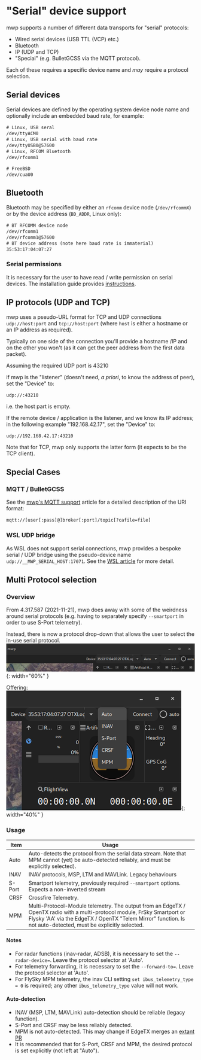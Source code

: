 # "Serial" device support

mwp supports a number of different data transports for "serial" protocols:

* Wired serial devices (USB TTL (VCP) etc.)
* Bluetooth
* IP (UDP and TCP)
* "Special" (e.g. BulletGCSS via the MQTT protocol).

Each of these requires a specific device name and _may_ require a protocol selection.

## Serial devices

Serial devices are defined by the operating system device node name and optionally include an embedded baud rate, for example:

```
# Linux, USB seral
/dev/ttyACM0
# Linux, USB serial with baud rate
/dev/ttyUSB0@57600
# Linux, RFCOM Bluetooth
/dev/rfcomm1
```
```
# FreeBSD
/dev/cuaU0
```
## Bluetooth

Bluetooth may be specified by either an `rfcomm` device node (`/dev/rfcommX`) or by the device address (`BD_ADDR`, Linux only):

```
# BT RFCOMM device node
/dev/rfcomm1
/dev/rfcomm1@57600
# BT device address (note here baud rate is immaterial)
35:53:17:04:07:27
```

### Serial permissions

It is necessary for the user to have read / write permission on serial devices. The installation guide provides [instructions](Building-with-meson-and-ninja.md#accessing-the-serial-port).

## IP protocols (UDP and TCP)

mwp uses a pseudo-URL format for TCP and UDP connections `udp://host:port` and `tcp://host:port` (where `host` is either a hostname or an IP address as required).

Typically on one side of the connection you'll provide a hostname /IP and on the other you won't (as it can get the peer address from the first data packet).

Assuming the required UDP port is 43210

if mwp is the "listener" (doesn't need, *a priori*, to know the address of peer), set the "Device" to:
```
udp://:43210
```
i.e. the host part is empty.

If the remote device / application is the listener, and we know its IP address; in the following example "192.168.42.17", set the "Device" to:
```
udp://192.168.42.17:43210
```

Note that for TCP, mwp only supports the latter form (it expects to be the TCP client).

## Special Cases

### MQTT / BulletGCSS

See the [mwp's MQTT support](mqtt---bulletgcss-telemetry) article for a detailed description of the URI format:
```
mqtt://[user[:pass]@]broker[:port]/topic[?cafile=file]
```

### WSL UDP bridge

As WSL does not support serial connections, mwp provides a bespoke serial / UDP bridge using the pseudo-device name `udp://__MWP_SERIAL_HOST:17071`. See the [WSL article](mwp-in-Windows-11---WSL-G) for more detail.

## Multi Protocol selection

### Overview

From 4.317.587 (2021-11-21), mwp does away with some of the weirdness around serial protocols (e.g. having to separately specify `--smartport` in order to use S-Port telemetry).

Instead, there is now a protocol drop-down that allows the user to select the in-use serial protocol.
![dropdown0](images/proto_dropdown-1.png){: width="60%" }

Offering:
![dropdown1](images/proto_dropdown-0.png){: width="40%" }

### Usage

| Item | Usage |
| ---- | ----- |
| Auto | Auto-detects the protocol from the serial data stream. Note that MPM cannot (yet) be auto-detected reliably, and must be explicitly selected).|
| INAV | INAV protocols, MSP, LTM and MAVLink. Legacy behaviours |
| S-Port | Smartport telemetry, previously required `--smartport` options. Expects a non-inverted stream |
| CRSF | Crossfire Telemetry. |
| MPM | Multi-Protocol-Module telemetry. The output from an EdgeTX / OpenTX radio with a multi-protocol module, FrSky Smartport or Flysky 'AA' via the EdgeTX / OpenTX "Telem Mirror" function. Is not auto-detected, must be explicitly selected. |

#### Notes

* For radar functions (inav-radar, ADSB), it is necessary to set the `--radar-device=`. Leave the protocol selector at 'Auto'.
* For telemetry forwarding, it is necessary to set the `--forward-to=`. Leave the protocol selector at 'Auto'.
* For FlySky MPM telemetry, the inav CLI setting `set ibus_telemetry_type = 0` is required; any other `ibus_telemetry_type` value will not work.

#### Auto-detection

* INAV (MSP, LTM, MAVLink) auto-detection should be reliable (legacy function).
* S-Port and CRSF may be less reliably detected.
* MPM is not auto-detected. This may change if EdgeTX merges an [extant PR](https://github.com/EdgeTX/edgetx/pull/1115)
* It is recommended that for S-Port, CRSF and MPM, the desired protocol is set explicitly (not left at "Auto").
